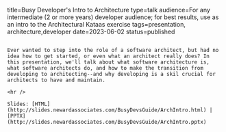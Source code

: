 title=Busy Developer's Intro to Architecture
type=talk
audience=For any intermediate (2 or more years) developer audience; for best results, use as an intro to the Architectural Kataas exercise
tags=presentation, architecture,developer
date=2023-06-02
status=published
~~~~~~

Ever wanted to step into the role of a software architect, but had no idea how to get started, or even what an architect really does? In this presentation, we'll talk about what software architecture is, what software architects do, and how to make the transition from developing to architecting--and why developing is a skil crucial for architects to have and maintain.
    
<hr />

Slides: [HTML](http://slides.newardassociates.com/BusyDevsGuide/ArchIntro.html) | [PPTX](http://slides.newardassociates.com/BusyDevsGuide/ArchIntro.pptx)
